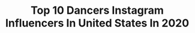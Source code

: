 ---
title: Top 10 Dancers Instagram Influencers In United States In 2020
description: >-
  Find top dancers Instagram influencers in United States in 2020. Most popular hashtags: #miamibeach #miami #dancer #socialdance.
platform: Instagram
profiles:
  - username: "gigi.dancing"
    fullname: >-
      Dancer
    location: "United States"
    followers: 4437
    engagement: 791
    commentsToLikes: 0.069760
    id: ck6ubpvkhb0240j71bb0xfton
    verified: false
    hashtags: "#dances, #music, #standout, #partying"
  - username: "nickbencivengo"
    fullname: >-
      nick
    location: "United States"
    followers: 106224
    engagement: 1765
    commentsToLikes: 0.049048
    id: ck5pvg2d3hpjx0i11axuz1i0b
    verified: false
    hashtags: "#ad, #explorepage, #chmtravel, #rivieranayarit"
  - username: "diarrasyllalofficiel"
    fullname: >-
      Diarra Sylla
    location: "United States"
    followers: 2314629
    engagement: 896
    commentsToLikes: 0.045039
    id: ck139si1ymwg20i19rv6jw3eo
    verified: true
    hashtags: "#nowunitedcometogether, #jeep, #wisardingworldhollywood, #boandtee"
  - username: "itsemilydobson"
    fullname: >-
      Emily Dobson♡
    location: "United States"
    followers: 158474
    engagement: 866
    commentsToLikes: 0.047013
    id: ck15qkv9s3ci10i19pwkzwmvb
    verified: false
    hashtags: "#mydickies, #potdkids, #lamodelsyouth, #tbthursday"
  - username: "janvssa"
    fullname: >-
      janessa romero
    location: "United States"
    followers: 2167
    engagement: 2539
    commentsToLikes: 0.121615
    id: ck5hdm07ro5tc0i11r81pvrq7
    verified: false
    hashtags: "#ylaplayapacuando"
  - username: "amelie.anstett"
    fullname: >-
      ᗩᗰEᒪIE ᗩᑎᔕTETT
    location: "United States"
    followers: 32967
    engagement: 1022
    commentsToLikes: 0.089309
    id: ckap93itpqzxt0i78xngyi8y2
    verified: false
    hashtags: "#warnerbrothersestate, #theoscars, #swipe, #birthdaygirl"
  - username: "camerynhernandez"
    fullname: >-
      Cameryn Hernandez
    location: "United States"
    followers: 8693
    engagement: 1853
    commentsToLikes: 0.061742
    id: ck0vx23w0wrgq0i19acm8x789
    verified: false
    hashtags: "#lakersvsmavs, #sweetenertour, #arianagrande, #lakeshow"
  - username: "makenziemoss"
    fullname: >-
      makenzie ♡︎
    location: "United States"
    followers: 12822
    engagement: 1366
    commentsToLikes: 0.057621
    id: ck0u6mrzb2g3o0i19kmuooj4v
    verified: true
    hashtags: "#zombies2"
  - username: "_queen.sav_"
    fullname: >-
      SAVANNAH VINSON
    location: "United States"
    followers: 16053
    engagement: 876
    commentsToLikes: 0.207517
    id: ck6tiqhjn186u0j71gx0lqu5q
    verified: false
    hashtags: "#wethairdontcare, #samplesize, #makeup, #day12"
  - username: "erinelleinsta"
    fullname: >-
      Erin Michelle Conroy
    location: "United States"
    followers: 17741
    engagement: 1705
    commentsToLikes: 0.059178
    id: ck6u6fcecf9ym0j71j6zahuoh
    verified: false
    hashtags: "#loveisloveisloveislove, #pride, #lingerie, #loveislove"
---
